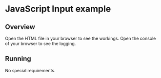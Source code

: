 # JavaScript Input example 

## Overview 
Open the HTML file in your browser to see the workings. 
Open the console of your browser to see the logging.

## Running
No special requirements.